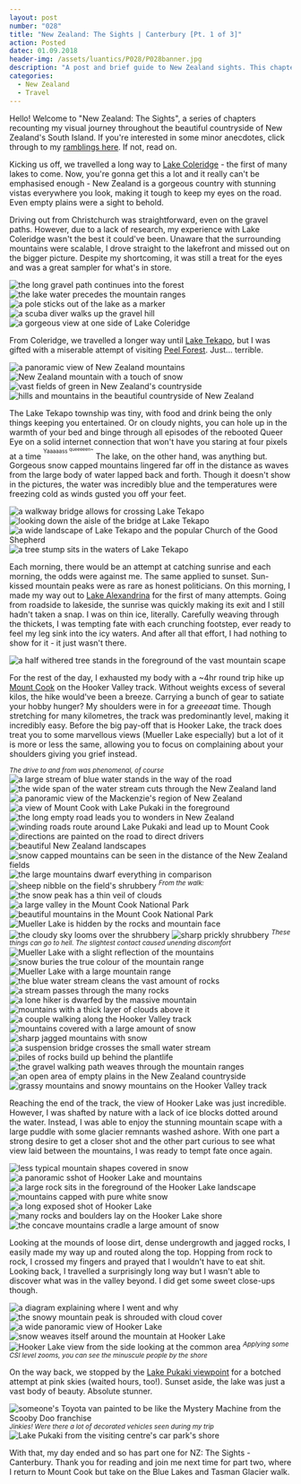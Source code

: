 ```yaml
---
layout: post
number: "028"
title: "New Zealand: The Sights | Canterbury [Pt. 1 of 3]"
action: Posted
datec: 01.09.2018
header-img: /assets/luantics/P028/P028banner.jpg
description: "A post and brief guide to New Zealand sights. This chapter goes through the Mount Cook National Park and its beautiful sights like Lake Tekapo, Lake Pukaki, Lake Mueller and Hooker Lake."
categories:
  - New Zealand
  - Travel
---
```


Hello! Welcome to "New Zealand: The Sights", a series of chapters recounting my visual journey throughout the beautiful countryside of New Zealand's South Island. If you're interested in some minor anecdotes, click through to my <a href="/luantics/New-Zealand-the-sights-blah-blah">ramblings here</a>. If not, read on.

Kicking us off, we travelled a long way to <a href="https://www.google.com/maps/place/Lake+Coleridge/@-43.2896498,171.4766395,13z/data=!3m1!4b1!4m5!3m4!1s0x6d2e882969d95f43:0x2a00ef86ab63c5c0!8m2!3d-43.2975277!4d171.4992884">Lake Coleridge</a> - the first of many lakes to come. Now, you're gonna get this a lot and it really can't be emphasised enough - New Zealand is a gorgeous country with stunning vistas everywhere you look, making it tough to keep my eyes on the road. Even empty plains were a sight to behold. 

Driving out from Christchurch was straightforward, even on the gravel paths. However, due to a lack of research, my experience with Lake Coleridge wasn't the best it could've been. Unaware that the surrounding mountains were scalable, I drove straight to the lakefront and missed out on the bigger picture. Despite my shortcoming, it was still a treat for the eyes and was a great sampler for what's in store.

<div class="imageset">
	<img src="{{ baseurl }}/assets/luantics/P028/P028NZ01.jpg" alt="the long gravel path continues into the forest"/>
	<div class="row">
		<img src="{{ baseurl }}/assets/luantics/P028/P028NZ02a.jpg" alt="the lake water precedes the mountain ranges" class="half"/>
		<img src="{{ baseurl }}/assets/luantics/P028/P028NZ02b.jpg" alt="a pole sticks out of the lake as a marker" class="half"/>
	</div>
	<img src="{{ baseurl }}/assets/luantics/P028/P028NZ03.jpg" alt="a scuba diver walks up the gravel hill"/>
	<img src="{{ baseurl }}/assets/luantics/P028/P028NZ04.jpg" alt="a gorgeous view at one side of Lake Coleridge"/>
</div>

From Coleridge, we travelled a longer way until <a href="https://www.google.com/maps/place/Lake+Tekapo+7999,+New+Zealand/@-44.0084429,170.4643033,15z/data=!3m1!4b1!4m5!3m4!1s0x6d2b991ac131ac99:0x500ef86847982c0!8m2!3d-44.0046736!4d170.4771212">Lake Tekapo</a>, but I was gifted with a miserable attempt of visiting <a href="https://www.google.com/maps/place/Peel+Forest,+New+Zealand/@-43.9292927,171.2013154,13z/data=!3m1!4b1!4m5!3m4!1s0x6d2c5c919bf172d5:0x500ef868479e990!8m2!3d-43.9203777!4d171.2628285">Peel Forest</a>. Just... terrible. 

<div class="imageset">
	<img src="{{ baseurl }}/assets/luantics/P028/P028NZ05.jpg" alt="a panoramic view of New Zealand mountains"/>
	<img src="{{ baseurl }}/assets/luantics/P028/P028NZ06.jpg" alt="New Zealand mountain with a touch of snow"/>
	<img src="{{ baseurl }}/assets/luantics/P028/P028NZ07.jpg" alt="vast fields of green in New Zealand's countryside"/>
	<img src="{{ baseurl }}/assets/luantics/P028/P028NZ08.jpg" alt="hills and mountains in the beautiful countryside of New Zealand"/>
</div>

The Lake Tekapo township was tiny, with food and drink being the only things keeping you entertained. Or on cloudy nights, you can hole up in the warmth of your bed and binge through all episodes of the rebooted Queer Eye on a solid internet connection that won't have you staring at four pixels at a time <sup><sup>Yaaaaass <sup>queeeeen~</sup></sup></sup> The lake, on the other hand, was anything but. Gorgeous snow capped mountains lingered far off in the distance as waves from the large body of water lapped back and forth. Though it doesn't show in the pictures, the water was incredibly blue and the temperatures were freezing cold as winds gusted you off your feet.

<div class="imageset">
	<img src="{{ baseurl }}/assets/luantics/P028/P028NZ09.jpg" alt="a walkway bridge allows for crossing Lake Tekapo"/>
	<img src="{{ baseurl }}/assets/luantics/P028/P028NZ10.jpg" alt="looking down the aisle of the bridge at Lake Tekapo"/>
	<img src="{{ baseurl }}/assets/luantics/P028/P028NZ11.jpg" alt="a wide landscape of Lake Tekapo and the popular Church of the Good Shepherd"/>
	<img src="{{ baseurl }}/assets/luantics/P028/P028NZ12.jpg" alt="a tree stump sits in the waters of Lake Tekapo"/>
</div>

Each morning, there would be an attempt at catching sunrise and each morning, the odds were against me. The same applied to sunset. Sun-kissed mountain peaks were as rare as honest politicians. On this morning, I made my way out to <a href="https://www.google.com/maps/place/Lake+Alexandrina/@-43.9383172,170.4352673,14z/data=!3m1!4b1!4m5!3m4!1s0x6d2ba1e2287d3889:0x2a00ef86ab63f5d0!8m2!3d-43.94077!4d170.4521216">Lake Alexandrina</a> for the first of many attempts. Going from roadside to lakeside, the sunrise was quickly making its exit and I still hadn't taken a snap. I was on thin ice, literally. Carefully weaving through the thickets, I was tempting fate with each crunching footstep, ever ready to feel my leg sink into the icy waters. And after all that effort, I had nothing to show for it - it just wasn't there.

<div class="imageset">
	<img src="{{ baseurl }}/assets/luantics/P028/P028NZ13.jpg" alt="a half withered tree stands in the foreground of the vast mountain scape"/>
</div>

For the rest of the day, I exhausted my body with a ~4hr round trip hike up <a href="https://www.google.com/maps/place/Mt+Cook/@-43.7394001,170.1412658,11.94z/data=!4m5!3m4!1s0x6d2bcbf4957533cb:0x2459ca45fd83e865!8m2!3d-43.5949749!4d170.1417883">Mount Cook</a> on the Hooker Valley track. Without weights excess of several kilos, the hike would've been a breeze. Carrying a bunch of gear to satiate your hobby hunger? My shoulders were in for a _greeeaat_ time. Though stretching for many kilometres, the track was predominantly level, making it incredibly easy. Before the big pay-off that is Hooker Lake, the track does treat you to some marvellous views (Mueller Lake especially) but a lot of it is more or less the same, allowing you to focus on complaining about your shoulders giving you grief instead.

<div class="imageset">
	<em><sup>The drive to and from was phenomenal, of course</sup></em>
	<div class="row">
		<img src="{{ baseurl }}/assets/luantics/P028/P028NZ16a.jpg" alt="a large stream of blue water stands in the way of the road" class="half"/>
		<img src="{{ baseurl }}/assets/luantics/P028/P028NZ16b.jpg" alt="the wide span of the water stream cuts through the New Zealand land" class="half"/>
	</div>
	<img src="{{ baseurl }}/assets/luantics/P028/P028NZ14.jpg" alt="a panoramic view of the Mackenzie's region of New Zealand"/>
	<img src="{{ baseurl }}/assets/luantics/P028/P028NZ15.jpg" alt="a view of Mount Cook with Lake Pukaki in the foreground"/>
	<img src="{{ baseurl }}/assets/luantics/P028/P028NZ17.jpg" alt="the long empty road leads you to wonders in New Zealand"/>
	<img src="{{ baseurl }}/assets/luantics/P028/P028NZ18.jpg" alt="winding roads route around Lake Pukaki and lead up to Mount Cook"/>
	<img src="{{ baseurl }}/assets/luantics/P028/P028NZ19.jpg" alt="directions are painted on the road to direct drivers"/>
	<img src="{{ baseurl }}/assets/luantics/P028/P028NZ20.jpg" alt="beautiful New Zealand landscapes"/>
	<img src="{{ baseurl }}/assets/luantics/P028/P028NZ21.jpg" alt="snow capped mountains can be seen in the distance of the New Zealand fields"/>
	<img src="{{ baseurl }}/assets/luantics/P028/P028NZ22.jpg" alt="the large mountains dwarf everything in comparison"/>
	<img src="{{ baseurl }}/assets/luantics/P028/P028NZ23.jpg" alt="sheep nibble on the field's shrubbery"/>
	<em><sup>From the walk:</sup></em>
	<img src="{{ baseurl }}/assets/luantics/P028/P028NZ24.jpg" alt="the snow peak has a thin veil of clouds"/>
	<img src="{{ baseurl }}/assets/luantics/P028/P028NZ25.jpg" alt="a large valley in the Mount Cook National Park"/>
	<img src="{{ baseurl }}/assets/luantics/P028/P028NZ26.jpg" alt="beautiful mountains in the Mount Cook National Park"/>
	<img src="{{ baseurl }}/assets/luantics/P028/P028NZ27.jpg" alt="Mueller Lake is hidden by the rocks and mountain face"/>
	<img src="{{ baseurl }}/assets/luantics/P028/P028NZ28.jpg" alt="the cloudy sky looms over the shrubbery"/>
	<img src="{{ baseurl }}/assets/luantics/P028/P028NZ29.jpg" alt="sharp prickly shrubbery"/>
	<em><sup>These things can go to hell. The slightest contact caused unending discomfort</sup></em>
	<img src="{{ baseurl }}/assets/luantics/P028/P028NZ30.jpg" alt="Mueller Lake with a slight reflection of the mountains"/>
	<img src="{{ baseurl }}/assets/luantics/P028/P028NZ31.jpg" alt="snow buries the true colour of the mountain range"/>
	<img src="{{ baseurl }}/assets/luantics/P028/P028NZ32.jpg" alt="Mueller Lake with a large mountain range"/>
	<div class="row">
		<img src="{{ baseurl }}/assets/luantics/P028/P028NZ33a.jpg" alt="the blue water stream cleans the vast amount of rocks" class="half"/>
		<img src="{{ baseurl }}/assets/luantics/P028/P028NZ33b.jpg" alt="a stream passes through the many rocks" class="half"/>
	</div>
	<img src="{{ baseurl }}/assets/luantics/P028/P028NZ34.jpg" alt="a lone hiker is dwarfed by the massive mountain"/>
	<img src="{{ baseurl }}/assets/luantics/P028/P028NZ35.jpg" alt="mountains with a thick layer of clouds above it"/>
	<img src="{{ baseurl }}/assets/luantics/P028/P028NZ36.jpg" alt="a couple walking along the Hooker Valley track"/>
	<img src="{{ baseurl }}/assets/luantics/P028/P028NZ37.jpg" alt="mountains covered with a large amount of snow"/>
	<img src="{{ baseurl }}/assets/luantics/P028/P028NZ38.jpg" alt="sharp jagged mountains with snow"/>
	<img src="{{ baseurl }}/assets/luantics/P028/P028NZ39.jpg" alt="a suspension bridge crosses the small water stream"/>
	<img src="{{ baseurl }}/assets/luantics/P028/P028NZ40.jpg" alt="piles of rocks build up behind the plantlife"/>
	<img src="{{ baseurl }}/assets/luantics/P028/P028NZ41.jpg" alt="the gravel walking path weaves through the mountain ranges"/>
	<img src="{{ baseurl }}/assets/luantics/P028/P028NZ54.jpg" alt="an open area of empty plains in the New Zealand countryside"/>
	<img src="{{ baseurl }}/assets/luantics/P028/P028NZ55.jpg" alt="grassy mountains and snowy mountains on the Hooker Valley track"/>
</div>

Reaching the end of the track, the view of Hooker Lake was just incredible. However, I was shafted by nature with a lack of ice blocks dotted around the water. Instead, I was able to enjoy the stunning mountain scape with a large puddle with some glacier remnants washed ashore. With one part a strong desire to get a closer shot and the other part curious to see what view laid between the mountains, I was ready to tempt fate once again. 

<div class="imageset">
	<img src="{{ baseurl }}/assets/luantics/P028/P028NZ43.jpg" alt="less typical mountain shapes covered in snow"/>
	<img src="{{ baseurl }}/assets/luantics/P028/P028NZ44.jpg" alt="a panoramic sshot of Hooker Lake and mountains"/>
	<img src="{{ baseurl }}/assets/luantics/P028/P028NZ45.jpg" alt="a large rock sits in the foreground of the Hooker Lake landscape"/>
	<img src="{{ baseurl }}/assets/luantics/P028/P028NZ46.jpg" alt="mountains capped with pure white snow"/>
	<img src="{{ baseurl }}/assets/luantics/P028/P028NZ47.jpg" alt="a long exposed shot of Hooker Lake"/>
	<img src="{{ baseurl }}/assets/luantics/P028/P028NZ48.jpg" alt="many rocks and boulders lay on the Hooker Lake shore"/>
	<img src="{{ baseurl }}/assets/luantics/P028/P028NZ49.jpg" alt="the concave mountains cradle a large amount of snow"/>
</div>

Looking at the mounds of loose dirt, dense undergrowth and jagged rocks, I easily made my way up and routed along the top. Hopping from rock to rock, I crossed my fingers and prayed that I wouldn't have to eat shit. Looking back, I travelled a surprisingly long way but I wasn't able to discover what was in the valley beyond. I did get some sweet close-ups though.

<div class="imageset">
	<img src="{{ baseurl }}/assets/luantics/P028/P028NZ50a.jpg" alt="a diagram explaining where I went and why"/>
	<img src="{{ baseurl }}/assets/luantics/P028/P028NZ50.jpg" alt="the snowy mountain peak is shrouded with cloud cover"/>
	<img src="{{ baseurl }}/assets/luantics/P028/P028NZ51.jpg" alt="a wide panoramic view of Hooker Lake"/>
	<img src="{{ baseurl }}/assets/luantics/P028/P028NZ52.jpg" alt="snow weaves itself around the mountain at Hooker Lake"/>
	<img src="{{ baseurl }}/assets/luantics/P028/P028NZ53.jpg" alt="Hooker Lake view from the side looking at the common area"/>
	<em><sup>Applying some CSI level zooms, you can see the minuscule people by the shore</sup></em>
</div>

On the way back, we stopped by the <a href="https://www.google.com/maps/place/Lake+Pukaki+viewing+point/@-44.1901477,170.1391576,17z/data=!3m1!4b1!4m5!3m4!1s0x6d2b1dc5aabdb039:0x469e0b81042049cc!8m2!3d-44.1901477!4d170.1413463">Lake Pukaki viewpoint</a> for a botched attempt at pink skies (waited hours, too!). Sunset aside, the lake was just a vast body of beauty. Absolute stunner.

<div class="imageset">
	<img src="{{ baseurl }}/assets/luantics/P028/P028NZ56.jpg" alt="someone's Toyota van painted to be like the Mystery Machine from the Scooby Doo franchise"/>
	<em><sup>Jinkies! Were there a lot of decorated vehicles seen during my trip</sup></em>
	<img src="{{ baseurl }}/assets/luantics/P028/P028NZ58.jpg" alt="Lake Pukaki from the visiting centre's car park's shore"/>
</div>

With that, my day ended and so has part one for NZ: The Sights - Canterbury. Thank you for reading and join me next time for part two, where I return to Mount Cook but take on the Blue Lakes and Tasman Glacier walk.